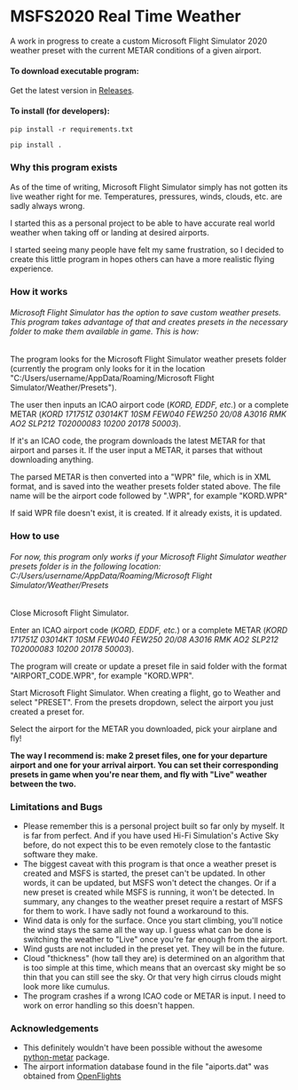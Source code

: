# MSFS2020 Real Time Weather
A work in progress to create a custom Microsoft Flight Simulator 2020 weather preset with the current METAR conditions of a given airport.

#### To download executable program:
Get the latest version in [Releases].

#### To install (for developers):
`pip install -r requirements.txt`

`pip install .`

### Why this program exists
As of the time of writing, Microsoft Flight Simulator simply has not gotten its live weather right for me. Temperatures, pressures, winds, clouds, etc. are sadly always wrong.

I started this as a personal project to be able to have accurate real world weather when taking off or landing at desired airports.

I started seeing many people have felt my same frustration, so I decided to create this little program in hopes others can have a more realistic flying experience.

### How it works
###### Microsoft Flight Simulator has the option to save custom weather presets. This program takes advantage of that and creates presets in the necessary folder to make them available in game. This is how:

The program looks for the Microsoft Flight Simulator weather presets folder (currently the program only looks for it in the location "C:/Users/username/AppData/Roaming/Microsoft Flight Simulator/Weather/Presets").

The user then inputs an ICAO airport code (_KORD, EDDF, etc._) or a complete METAR (_KORD 171751Z 03014KT 10SM FEW040 FEW250 20/08 A3016 RMK AO2 SLP212 T02000083 10200 20178 50003_).

If it's an ICAO code, the program downloads the latest METAR for that airport and parses it. If the user input a METAR, it parses that without downloading anything.

The parsed METAR is then converted into a "WPR" file, which is in XML format, and is saved into the weather presets folder stated above. The file name will be the airport code followed by ".WPR", for example "KORD.WPR"

If said WPR file doesn't exist, it is created. If it already exists, it is updated.

### How to use
###### For now, this program only works if your Microsoft Flight Simulator weather presets folder is in the following location: C:/Users/username/AppData/Roaming/Microsoft Flight Simulator/Weather/Presets

Close Microsoft Flight Simulator.

Enter an ICAO airport code (_KORD, EDDF, etc._) or a complete METAR (_KORD 171751Z 03014KT 10SM FEW040 FEW250 20/08 A3016 RMK AO2 SLP212 T02000083 10200 20178 50003_).

The program will create or update a preset file in said folder with the format "AIRPORT_CODE.WPR", for example "KORD.WPR".

Start Microsoft Flight Simulator. When creating a flight, go to Weather and select "PRESET". From the presets dropdown, select the airport you just created a preset for.

Select the airport for the METAR you downloaded, pick your airplane and fly!

**The way I recommend is: make 2 preset files, one for your departure airport and one for your arrival airport. You can set their corresponding presets in game when you're near them, and fly with "Live" weather between the two.**

### Limitations and Bugs

- Please remember this is a personal project built so far only by myself. It is far from perfect. And if you have used Hi-Fi Simulation's Active Sky before, do not expect this to be even remotely close to the fantastic software they make.
- The biggest caveat with this program is that once a weather preset is created and MSFS is started, the preset can't be updated. In other words, it can be updated, but MSFS won't detect the changes. Or if a new preset is created while MSFS is running, it won't be detected. In summary, any changes to the weather preset require a restart of MSFS for them to work. I have sadly not found a workaround to this.
- Wind data is only for the surface. Once you start climbing, you'll notice the wind stays the same all the way up. I guess what can be done is switching the weather to "Live" once you're far enough from the airport.
- Wind gusts are not included in the preset yet. They will be in the future.
- Cloud "thickness" (how tall they are) is determined on an algorithm that is too simple at this time, which means that an overcast sky might be so thin that you can still see the sky. Or that very high cirrus clouds might look more like cumulus. 
- The program crashes if a wrong ICAO code or METAR is input. I need to work on error handling so this doesn't happen.

### Acknowledgements

- This definitely wouldn't have been possible without the awesome [python-metar] package.
- The airport information database found in the file "aiports.dat" was obtained from [OpenFlights]

[Releases]: https://github.com/svp318/MSFS2020-Real-Time-Weather/releases
[python-metar]: https://github.com/python-metar/python-metar
[OpenFlights]: https://openflights.org/data.html